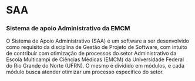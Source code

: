 # SAA
### Sistema de apoio Administrativo da EMCM

O Sistema de Apoio Administrativo (SAA) é um software a ser desenvolvido como requisito da disciplina de Gestão de Projeto de Software, com intuito de contribuir com otimização de processos do setor Administrativo da Escola Multicampi de Ciências Médicas (EMCM) da Universidade Federal do Rio Grande do Norte (UFRN). O mesmo é dividido em módulos, e cada módulo busca atender otimizar um processo específico do setor.
